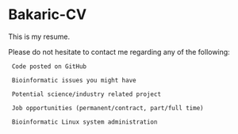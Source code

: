 # Bakaric-CV

This is my resume. 

Please do not hesitate to contact me regarding any of the following:

     Code posted on GitHub 
     
     Bioinformatic issues you might have

     Potential science/industry related project

     Job opportunities (permanent/contract, part/full time)

     Bioinformatic Linux system administration 
